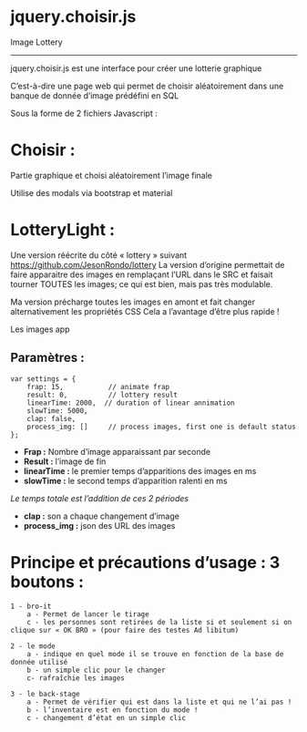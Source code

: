 # jquery.choisir.js

Image Lottery 
*********************

jquery.choisir.js est une interface pour créer une lotterie graphique

C’est-à-dire une page web qui permet de choisir aléatoirement dans une banque de donnée d’image prédéfini en SQL

Sous la forme de 2 fichiers Javascript : 

Choisir :
==

Partie graphique et choisi aléatoirement l’image finale 

Utilise des modals via bootstrap et material 

LotteryLight :
==

Une version réécrite du côté « lottery »  suivant https://github.com/JesonRondo/lottery
La version d’origine permettait de faire apparaitre des images en remplaçant l’URL dans le SRC et faisait tourner TOUTES les images; ce qui est bien, mais pas très modulable.

Ma version précharge toutes les images en amont et fait changer alternativement les propriétés CSS
Cela a l’avantage d’être plus rapide ! 

Les images app


Paramètres :
-

    var settings = {
        frap: 15,           // animate frap
        result: 0,          // lottery result            
        linearTime: 2000,  // duration of linear annimation 
        slowTime: 5000,
        clap: false,
        process_img: []     // process images, first one is default status
    };

+ **Frap :** Nombre d’image apparaissant par seconde 
+ **Result :** l’image de fin 
+ **linearTime :** le premier temps d’apparitions des images en ms
+ **slowTime :** le second temps d’apparition ralenti en ms 

*Le temps totale est l’addition de ces 2 périodes*
+ **clap :** son a chaque changement d’image 
+ **process_img :** json des URL des images 


Principe et précautions d’usage : 3 boutons :
==

    1 - bro-it 
        a - Permet de lancer le tirage
        c - les personnes sont retirées de la liste si et seulement si on clique sur « OK BRO » (pour faire des testes Ad libitum) 

    2 - le mode 
        a - indique en quel mode il se trouve en fonction de la base de donnée utilisé
        b - un simple clic pour le changer 
        c- rafraîchie les images

    3 - le back-stage 
        a - Permet de vérifier qui est dans la liste et qui ne l’ai pas !
        b - l’inventaire est en fonction du mode ! 
        c - changement d’état en un simple clic 

